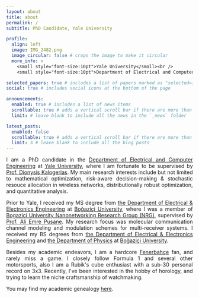```yaml
---
layout: about
title: about
permalink: /
subtitle: PhD Candidate, Yale University

profile:
  align: left
  image: IMG_2482.png
  image_circular: false # crops the image to make it circular
  more_info: >
    <small style="font-size:10pt">Yale University</small><br />
    <small style="font-size:10pt">Department of Electrical and Computer Engineering</small><br />

selected_papers: true # includes a list of papers marked as "selected={true}"
social: true # includes social icons at the bottom of the page

announcements:
  enabled: true # includes a list of news items
  scrollable: true # adds a vertical scroll bar if there are more than 3 news items
  limit: # leave blank to include all the news in the `_news` folder

latest_posts:
  enabled: false
  scrollable: true # adds a vertical scroll bar if there are more than 3 new posts items
  limit: 3 # leave blank to include all the blog posts
---
```

<!-- <a href=" "> </a> -->

<p style="text-align: justify;">
I am a PhD candidate in the <a href="https://seas.yale.edu/departments/electrical-engineering">Department of Electrical and Computer Engineering</a> at <a href="https://www.yale.edu/">Yale University</a>, where I am fortunate to be supervised by <a href="https://www.dkalogerias.org/">Prof. Dionysis Kalogerias</a>. My main research interests include but not limited to mathematical optimization, risk-aware decision-making & stochastic resouce allocation in wireless networks, distributionally robust optimization, and quantitative analysis.
</p>

<p style="text-align: justify;">
Prior to Yale, I received my MS degree from <a href="https://ee.bogazici.edu.tr/">the Department of Electrical & Electronics Engineering</a> at <a href="https://www.bogazici.edu.tr/en_US">Boğaziçi University</a>, where I was a member of <a href="http://nrg.boun.edu.tr/">Bogazici University Nanonetworking Research Group (NRG)</a>, supervised by <a href="https://academics.boun.edu.tr/ali.pusane/">Prof. Ali Emre Pusane</a>. My research focus was molecular communication channel modeling and modulation schemes for multi-receiver systems. I received my BS degrees from <a href="https://ee.bogazici.edu.tr/">the Department of Electrical & Electronics Engineering</a> and <a href="https://phys.bogazici.edu.tr/">the Department of Physics</a> at <a href="https://www.bogazici.edu.tr/en_US">Boğaziçi University</a>.
</p>

<p style="text-align: justify;">
Besides my academic endeavors, I am a hardcore <a href="https://www.fenerbahce.org/">Fenerbahçe</a> fan, and rarely miss a game. I closely follow Formula 1 and several other motorsports, also I am a Rubik's cube enthusiast with a sub-30 personal record on 3x3. Recently, I've been interested in the hobby of horology, and trying to learn the niche craftsmanship of watchmaking.
</p>

You may find my academic genealogy [here](/genealogy/).

<!-- <figure style="float: left; margin-right: 15px; max-width: 150px;">
  <a href="assets/pdf/Academic_Genealogy.pdf" target="_blank">
    <img src="assets/img/genealogy.PNG" alt="Genealogy Image" style="width: 100%; height: auto;">
  </a>
  <figcaption style="text-align: center; font-style: italic;">Academic Genealogy</figcaption>
</figure> -->
